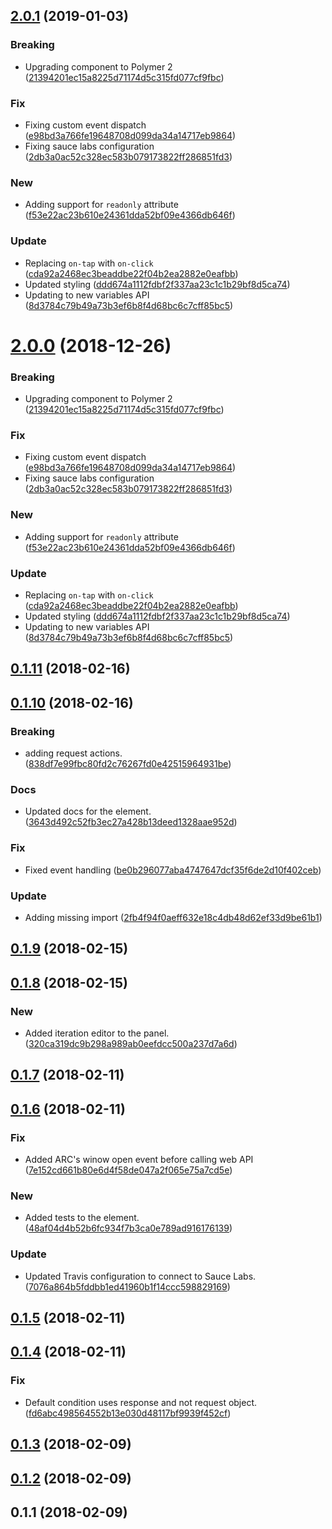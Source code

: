 <a name="2.0.1"></a>
## [2.0.1](https://github.com/advanced-rest-client/request-actions-panel/compare/0.1.10...2.0.1) (2019-01-03)


### Breaking

* Upgrading component to Polymer 2 ([21394201ec15a8225d71174d5c315fd077cf9fbc](https://github.com/advanced-rest-client/request-actions-panel/commit/21394201ec15a8225d71174d5c315fd077cf9fbc))

### Fix

* Fixing custom event dispatch ([e98bd3a766fe19648708d099da34a14717eb9864](https://github.com/advanced-rest-client/request-actions-panel/commit/e98bd3a766fe19648708d099da34a14717eb9864))
* Fixing sauce labs configuration ([2db3a0ac52c328ec583b079173822ff286851fd3](https://github.com/advanced-rest-client/request-actions-panel/commit/2db3a0ac52c328ec583b079173822ff286851fd3))

### New

* Adding support for `readonly` attribute ([f53e22ac23b610e24361dda52bf09e4366db646f](https://github.com/advanced-rest-client/request-actions-panel/commit/f53e22ac23b610e24361dda52bf09e4366db646f))

### Update

* Replacing `on-tap` with `on-click` ([cda92a2468ec3beaddbe22f04b2ea2882e0eafbb](https://github.com/advanced-rest-client/request-actions-panel/commit/cda92a2468ec3beaddbe22f04b2ea2882e0eafbb))
* Updated styling ([ddd674a1112fdbf2f337aa23c1c1b29bf8d5ca74](https://github.com/advanced-rest-client/request-actions-panel/commit/ddd674a1112fdbf2f337aa23c1c1b29bf8d5ca74))
* Updating to new variables API ([8d3784c79b49a73b3ef6b8f4d68bc6c7cff85bc5](https://github.com/advanced-rest-client/request-actions-panel/commit/8d3784c79b49a73b3ef6b8f4d68bc6c7cff85bc5))



<a name="2.0.0"></a>
# [2.0.0](https://github.com/advanced-rest-client/request-actions-panel/compare/0.1.10...2.0.0) (2018-12-26)


### Breaking

* Upgrading component to Polymer 2 ([21394201ec15a8225d71174d5c315fd077cf9fbc](https://github.com/advanced-rest-client/request-actions-panel/commit/21394201ec15a8225d71174d5c315fd077cf9fbc))

### Fix

* Fixing custom event dispatch ([e98bd3a766fe19648708d099da34a14717eb9864](https://github.com/advanced-rest-client/request-actions-panel/commit/e98bd3a766fe19648708d099da34a14717eb9864))
* Fixing sauce labs configuration ([2db3a0ac52c328ec583b079173822ff286851fd3](https://github.com/advanced-rest-client/request-actions-panel/commit/2db3a0ac52c328ec583b079173822ff286851fd3))

### New

* Adding support for `readonly` attribute ([f53e22ac23b610e24361dda52bf09e4366db646f](https://github.com/advanced-rest-client/request-actions-panel/commit/f53e22ac23b610e24361dda52bf09e4366db646f))

### Update

* Replacing `on-tap` with `on-click` ([cda92a2468ec3beaddbe22f04b2ea2882e0eafbb](https://github.com/advanced-rest-client/request-actions-panel/commit/cda92a2468ec3beaddbe22f04b2ea2882e0eafbb))
* Updated styling ([ddd674a1112fdbf2f337aa23c1c1b29bf8d5ca74](https://github.com/advanced-rest-client/request-actions-panel/commit/ddd674a1112fdbf2f337aa23c1c1b29bf8d5ca74))
* Updating to new variables API ([8d3784c79b49a73b3ef6b8f4d68bc6c7cff85bc5](https://github.com/advanced-rest-client/request-actions-panel/commit/8d3784c79b49a73b3ef6b8f4d68bc6c7cff85bc5))



<a name="0.1.11"></a>
## [0.1.11](https://github.com/advanced-rest-client/request-actions-panel/compare/0.1.10...0.1.11) (2018-02-16)




<a name="0.1.10"></a>
## [0.1.10](https://github.com/advanced-rest-client/request-actions-panel/compare/0.1.9...0.1.10) (2018-02-16)


### Breaking

* adding request actions. ([838df7e99fbc80fd2c76267fd0e42515964931be](https://github.com/advanced-rest-client/request-actions-panel/commit/838df7e99fbc80fd2c76267fd0e42515964931be))

### Docs

* Updated docs for the element. ([3643d492c52fb3ec27a428b13deed1328aae952d](https://github.com/advanced-rest-client/request-actions-panel/commit/3643d492c52fb3ec27a428b13deed1328aae952d))

### Fix

* Fixed event handling ([be0b296077aba4747647dcf35f6de2d10f402ceb](https://github.com/advanced-rest-client/request-actions-panel/commit/be0b296077aba4747647dcf35f6de2d10f402ceb))

### Update

* Adding missing import ([2fb4f94f0aeff632e18c4db48d62ef33d9be61b1](https://github.com/advanced-rest-client/request-actions-panel/commit/2fb4f94f0aeff632e18c4db48d62ef33d9be61b1))



<a name="0.1.9"></a>
## [0.1.9](https://github.com/advanced-rest-client/request-actions-panel/compare/0.1.8...0.1.9) (2018-02-15)




<a name="0.1.8"></a>
## [0.1.8](https://github.com/advanced-rest-client/request-actions-panel/compare/0.1.7...0.1.8) (2018-02-15)


### New

* Added iteration editor to the panel. ([320ca319dc9b298a989ab0eefdcc500a237d7a6d](https://github.com/advanced-rest-client/request-actions-panel/commit/320ca319dc9b298a989ab0eefdcc500a237d7a6d))



<a name="0.1.7"></a>
## [0.1.7](https://github.com/advanced-rest-client/request-actions-panel/compare/0.1.6...0.1.7) (2018-02-11)




<a name="0.1.6"></a>
## [0.1.6](https://github.com/advanced-rest-client/request-actions-panel/compare/0.1.5...0.1.6) (2018-02-11)


### Fix

* Added ARC's winow open event before calling web API ([7e152cd661b80e6d4f58de047a2f065e75a7cd5e](https://github.com/advanced-rest-client/request-actions-panel/commit/7e152cd661b80e6d4f58de047a2f065e75a7cd5e))

### New

* Added tests to the element. ([48af04d4b52b6fc934f7b3ca0e789ad916176139](https://github.com/advanced-rest-client/request-actions-panel/commit/48af04d4b52b6fc934f7b3ca0e789ad916176139))

### Update

* Updated Travis configuration to connect to Sauce Labs. ([7076a864b5fddbb1ed41960b1f14ccc598829169](https://github.com/advanced-rest-client/request-actions-panel/commit/7076a864b5fddbb1ed41960b1f14ccc598829169))



<a name="0.1.5"></a>
## [0.1.5](https://github.com/advanced-rest-client/request-actions-panel/compare/0.1.4...0.1.5) (2018-02-11)




<a name="0.1.4"></a>
## [0.1.4](https://github.com/advanced-rest-client/request-actions-panel/compare/0.1.3...0.1.4) (2018-02-11)


### Fix

* Default condition uses response and not request object. ([fd6abc498564552b13e030d48117bf9939f452cf](https://github.com/advanced-rest-client/request-actions-panel/commit/fd6abc498564552b13e030d48117bf9939f452cf))



<a name="0.1.3"></a>
## [0.1.3](https://github.com/advanced-rest-client/request-actions-panel/compare/0.1.2...0.1.3) (2018-02-09)




<a name="0.1.2"></a>
## [0.1.2](https://github.com/advanced-rest-client/request-actions-panel/compare/0.1.1...0.1.2) (2018-02-09)




<a name="0.1.1"></a>
## 0.1.1 (2018-02-09)




